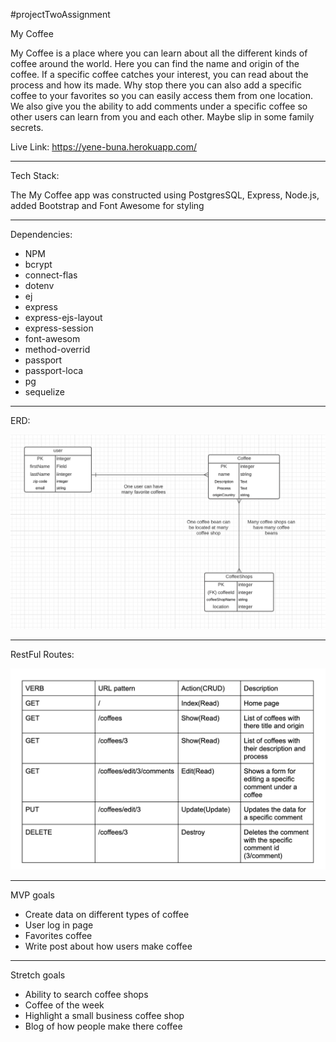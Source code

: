 #projectTwoAssignment

My Coffee 

My Coffee is a place where you can learn about all the different kinds of coffee around the world. Here you can find the name and origin of the coffee. If a specific coffee catches your interest,
you can read about the process and how its made. Why stop there you can also add a specific coffee to your favorites so you can easily access them from one location. We also give you the ability to add comments under a specific coffee so other users can learn from you and each other. Maybe slip in some family secrets. 

Live Link: https://yene-buna.herokuapp.com/
_________________________________________________________________________________________________________________________________________________________________________________________________________

Tech Stack:

The My Coffee app was constructed using PostgresSQL, Express, Node.js, added Bootstrap and Font Awesome for styling
_________________________________________________________________________________________________________________________________________________________________________________________________________

Dependencies:

* NPM
* bcrypt
* connect-flas
* dotenv
* ej
* express
* express-ejs-layout
* express-session
* font-awesom
* method-overrid
* passport
* passport-loca
* pg
* sequelize

_________________________________________________________________________________________________________________________________________________________________________________________________________
ERD:


![This is an image](imgReadMe/ERD.png)

_________________________________________________________________________________________________________________________________________________________________________________________________________
RestFul Routes:

![RESTFULROUTES](imgReadMe/RESTful.png)

_________________________________________________________________________________________________________________________________________________________________________________________________________

MVP goals 
* Create data on different types of coffee
* User log in page
* Favorites coffee 
* Write post about how users make coffee

 _________________________________________________________________________________________________________________________________________________________________________________________________________
Stretch goals 

* Ability to search coffee shops
* Coffee of the week
* Highlight a small business coffee shop
* Blog of how people make there coffee 